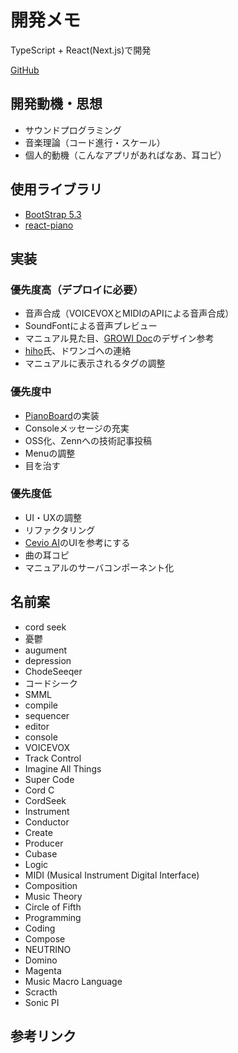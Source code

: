 # 開発メモ
TypeScript + React(Next.js)で開発  

[GitHub](https://github.com/syun560/mugic)

## 開発動機・思想
- サウンドプログラミング
- 音楽理論（コード進行・スケール）
- 個人的動機（こんなアプリがあればなあ、耳コピ）

## 使用ライブラリ
- [BootStrap 5.3](https://getbootstrap.jp/docs/5.3/utilities/display/)
- [react-piano](https://github.com/kevinsqi/react-piano?tab=readme-ov-file)

## 実装
### 優先度高（デプロイに必要）
- 音声合成（VOICEVOXとMIDIのAPIによる音声合成）
- SoundFontによる音声プレビュー
- マニュアル見た目、[GROWI Doc](https://docs.growi.org/ja/guide/)のデザイン参考
- [hiho](https://x.com/hiho_karuta)氏、ドワンゴへの連絡
- マニュアルに表示される<img>タグの調整

### 優先度中
- [PianoBoard](https://codesandbox.io/p/sandbox/7wq15pm1n1?file=%2Fsrc%2Findex.js%3A55%2C31)の実装
- Consoleメッセージの充実
- OSS化、Zennへの技術記事投稿
- Menuの調整
- 目を治す

### 優先度低
- UI・UXの調整
- リファクタリング
- [Cevio AI](https://cevio.jp/products_cevio_ai/)のUIを参考にする
- 曲の耳コピ
- マニュアルのサーバコンポーネント化

## 名前案
- cord seek
- 憂鬱
- augument
- depression
- ChodeSeeqer
- コードシーク
- SMML
- compile
- sequencer
- editor
- console
- VOICEVOX
- Track Control
- Imagine All Things
- Super Code
- Cord C
- CordSeek
- Instrument
- Conductor
- Create
- Producer
- Cubase
- Logic
- MIDI (Musical Instrument Digital Interface)
- Composition
- Music Theory
- Circle of Fifth
- Programming
- Coding
- Compose
- NEUTRINO
- Domino
- Magenta
- Music Macro Language
- Scracth
- Sonic PI


## 参考リンク

